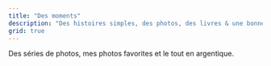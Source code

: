 ```yaml
---
title: "Des moments"
description: "Des histoires simples, des photos, des livres & une bonne tasse de café."
grid: true
---
```


Des séries de photos, mes photos favorites et le tout en argentique.

